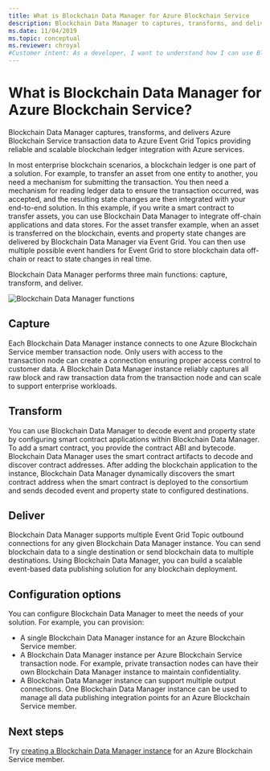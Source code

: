 ```yaml
---
title: What is Blockchain Data Manager for Azure Blockchain Service
description: Blockchain Data Manager to captures, transforms, and delivers blockchain data to Event Grid Topics.
ms.date: 11/04/2019
ms.topic: conceptual
ms.reviewer: chroyal
#Customer intent: As a developer, I want to understand how I can use Blockchain Data Manager to get data from a blockchain ledger.
---
```

# What is Blockchain Data Manager for Azure Blockchain Service?

Blockchain Data Manager captures, transforms, and delivers Azure Blockchain Service transaction data to Azure Event Grid Topics providing reliable and scalable blockchain ledger integration with Azure services.

In most enterprise blockchain scenarios, a blockchain ledger is one part of a solution. For example, to transfer an asset from one entity to another, you need a mechanism for submitting the transaction. You then need a mechanism for reading ledger data to ensure the transaction occurred, was accepted, and the resulting state changes are then integrated with your end-to-end solution. In this example, if you write a smart contract to transfer assets, you can use Blockchain Data Manager to integrate off-chain applications and data stores. For the asset transfer example, when an asset is transferred on the blockchain, events and property state changes are delivered by Blockchain Data Manager via Event Grid. You can then use multiple possible event handlers for Event Grid to store blockchain data off-chain or react to state changes in real time.

Blockchain Data Manager performs three main functions: capture, transform, and deliver.

![Blockchain Data Manager functions](./media/data-manager/functions.png)

## Capture

Each Blockchain Data Manager instance connects to one Azure Blockchain Service member transaction node. Only users with access to the transaction node can create a connection ensuring proper access control to customer data. A Blockchain Data Manager instance reliably captures all raw block and raw transaction data from the transaction node and can scale to support enterprise workloads.

## Transform

You can use Blockchain Data Manager to decode event and property state by configuring smart contract applications within Blockchain Data Manager. To add a smart contract, you provide the contract ABI and bytecode. Blockchain Data Manager uses the smart contract artifacts to decode and discover contract addresses. After adding the blockchain application to the instance, Blockchain Data Manager dynamically discovers the smart contract address when the smart contract is deployed to the consortium and sends decoded event and property state to configured destinations.

## Deliver

Blockchain Data Manager supports multiple Event Grid Topic outbound connections for any given Blockchain Data Manager instance. You can send blockchain data to a single destination or send blockchain data to multiple destinations. Using Blockchain Data Manager, you can build a scalable event-based data publishing solution for any blockchain deployment.

## Configuration options

You can configure Blockchain Data Manager to meet the needs of your solution. For example, you can provision:

* A single Blockchain Data Manager instance for an Azure Blockchain Service member.
* A Blockchain Data Manager instance per Azure Blockchain Service transaction node. For example, private transaction nodes can have their own Blockchain Data Manager instance to maintain confidentiality.
* A Blockchain Data Manager instance can support multiple output connections. One Blockchain Data Manager instance can be used to manage all data publishing integration points for an Azure Blockchain Service member.

## Next steps

Try [creating a Blockchain Data Manager instance](data-manager-portal.md) for an Azure Blockchain Service member.
